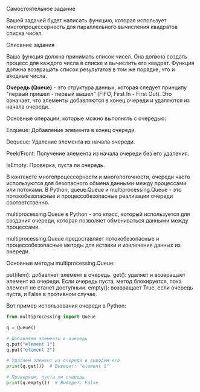 Самостоятельное задание

Вашей задачей будет написать функцию, которая использует многопроцессорность для параллельного вычисления квадратов списка чисел.

Описание задания

Ваша функция должна принимать список чисел.
Она должна создать процесс для каждого числа в списке и вычислить его квадрат.
Функция должна возвращать список результатов в том же порядке, что и входные числа.

**Очередь (Queue)** - это структура данных, которая следует принципу "первый пришел - первый вышел" (FIFO, First In - First Out). Это означает, что элементы добавляются в конец очереди и удаляются из начала очереди.

Основные операции, которые можно выполнять с очередью:

Enqueue: Добавление элемента в конец очереди.

Dequeue: Удаление элемента из начала очереди.

Peek/Front: Получение элемента из начала очереди без его удаления.

IsEmpty: Проверка, пуста ли очередь.

В контексте многопроцессорности и многопоточности, очереди часто используются для безопасного обмена данными между процессами или потоками. В Python, queue.Queue и multiprocessing.Queue - это потокобезопасные и процессобезопасные реализации очереди соответственно.

multiprocessing.Queue в Python - это класс, который используется для создания очереди, которая позволяет обмениваться данными между процессами.

multiprocessing.Queue предоставляет потокобезопасные и процессобезопасные методы для вставки и извлечения данных из очереди.

Основные методы multiprocessing.Queue:

put(item): добавляет элемент в очередь.
get(): удаляет и возвращает элемент из очереди. Если очередь пуста, метод блокируется, пока элемент не станет доступным.
empty(): возвращает True, если очередь пуста, и False в противном случае.

Вот пример использования очереди в Python:
```python
from multiprocessing import Queue

q = Queue()

# Добавляем элементы в очередь
q.put("element 1")
q.put("element 2")

# Удаляем элемент из очереди и выводим его
print(q.get())  # Выведет: "element 1"

# Проверяем, пуста ли очередь
print(q.empty())  # Выведет: False
```
